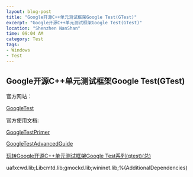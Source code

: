 ```yaml
---
layout: blog-post
title: "Google开源C++单元测试框架Google Test(GTest)"
excerpt: "Google开源C++单元测试框架Google Test(GTest)"
location: "Shenzhen NanShan"
time: 09:04 AM
category: Test
tags:
- Windows
- Test
---
```


## Google开源C++单元测试框架Google Test(GTest) ##

官方网站：

[GoogleTest](http://code.google.com/p/googletest/)

官方使用文档:

[GoogleTestPrimer](http://code.google.com/p/googletest/wiki/GoogleTestPrimer)

[GoogleTestAdvancedGuide](http://code.google.com/p/googletest/wiki/GoogleTestAdvancedGuide)

[玩转Google开源C++单元测试框架Google Test系列(gtest)(总)](http://www.cnblogs.com/coderzh/archive/2009/04/06/1426755.html)


uafxcwd.lib;Libcmtd.lib;gmockd.lib;wininet.lib;%(AdditionalDependencies)


 
